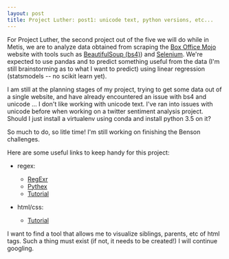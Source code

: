 ```yaml
---
layout: post
title: Project Luther: post1: unicode text, python versions, etc... 
---
```


For Project Luther, the second project out of the five we will do while in Metis, we are to analyze data obtained from scraping the [Box Office Mojo](http://http://www.boxofficemojo.com/) website with tools such as [BeautifulSoup (bs4)](https://www.crummy.com/software/BeautifulSoup/)) and [Selenium](http://docs.seleniumhq.org/). We're expected to use pandas and to predict something useful from the data (I'm still brainstorming as to what I want to predict) using linear regression (statsmodels -- no scikit learn yet).

I am still at the planning stages of my project, trying to get some data out of a single website, and have already encountered an issue with bs4 and unicode ... I don't like working with unicode text. I've ran into issues with unicode before when working on a twitter sentiment analysis project. Should I just install a virtualenv using conda and install python 3.5 on it? 

So much to do, so litle time! I'm still working on finishing the Benson challenges. 

Here are some useful links to keep handy for this project:

* regex:
	* [RegExr](http://www.regexr.com/)
	* [Pythex](http://www.pythex.org)
	* [Tutorial](https://regexone.com/lesson/introduction_abcs)

* html/css:
	* [Tutorial](http://www.turnwall.com/articles/interactive-tools-a-brief-history-of-the-internet/)

I want to find a tool that allows me to visualize siblings, parents, etc of html tags. Such a thing must exist (if not, it needs to be created!) I will continue googling. 



